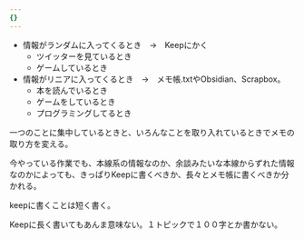 ```yaml
---
{}
---
```

  

  

- 情報がランダムに入ってくるとき　→　Keepにかく
    - ツイッターを見ているとき
    - ゲームしているとき
- 情報がリニアに入ってくるとき　→　メモ帳.txtやObsidian、Scrapbox。
    - 本を読んでいるとき
    - ゲームをしているとき
    - プログラミングしてるとき

一つのことに集中しているときと、いろんなことを取り入れているときでメモの取り方を変える。

今やっている作業でも、本線系の情報なのか、余談みたいな本線からずれた情報なのかによっても、きっぱりKeepに書くべきか、長々とメモ帳に書くべきか分かれる。

keepに書くことは短く書く。

Keepに長く書いてもあんま意味ない。１トピックで１００字とか書かない。